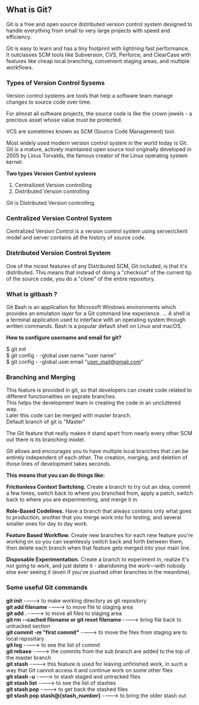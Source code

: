 ## What is Git?

Git is a free and open source distributed version control system designed to handle everything from small to very large projects with speed and efficiency.<br>

Git is easy to learn and has a tiny footprint with lightning fast performance. It outclasses SCM tools like Subversion, CVS, Perforce, and ClearCase with features like cheap local branching, convenient staging areas, and multiple workflows.<br>

### Types of Version Control Sysems

Version control systems are tools that help a software team manage changes to source code over time.<br>

For almost all software projects, the source code is like the crown jewels - a precious asset whose value must be protected.<br> 

VCS are sometimes known as SCM (Source Code Management) tool.<br>

Most widely used modern version control system in the world today is Git. Git is a mature, actively maintained open source tool originally developed in 2005 by Linus Torvalds, the famous creator of the Linux operating system kernel.<br> 

<b>Two types Version Control systems</b><br>
1) Centrailized Version controlling<br>
2) Distributed Version controlling<br>

Git is Distributed Version controlling.<br>

### Centralized Version Control System

Centralized Version Control is a version control system using server/client model and server contains all the history of source code.

### Distributed Version Control System

One of the nicest features of any Distributed SCM, Git included, is that it's distributed. This means that instead of doing a "checkout" of the current tip of the source code, you do a "clone" of the entire repository.

### What is gitbash ?

Git Bash is an application for Microsoft Windows environments which provides an emulation layer for a Git command line experience. ... A shell is a terminal application used to interface with an operating system through written commands. Bash is a popular default shell on Linux and macOS.<br>

<b>How to configure username and email for git?</b><br>

$ git init<br>
$ git config - -global   user.name "user name"<br>
$ git config - -global   user.email  "user_mail@gmail.com"<br>

### Branching and Merging

This feature is provided in git, so that developers can create code related to different functionalities  on seprate branches.<br>
This helps the development team in creating the code in an uncluttered way.<br>
Later this code can be merged with master branch.<br>
Default branch of git is "Master"<br>

The Git feature that really makes it stand apart from nearly every other SCM out there is its branching model.<br>

Git allows and encourages you to have multiple local branches that can be entirely independent of each other. The creation, merging, and deletion of those lines of development takes seconds.<br>

<b>This means that you can do things like:</b><br>

<b>Frictionless Context Switching.</b> Create a branch to try out an idea, commit a few times, switch back to where you branched from, apply a patch, switch back to where you are experimenting, and merge it in.<br>

<b>Role-Based Codelines.</b> Have a branch that always contains only what goes to production, another that you merge work into for testing, and several smaller ones for day to day work.<br>

<b>Feature Based Workflow.</b> Create new branches for each new feature you're working on so you can seamlessly switch back and forth between them, then delete each branch when that feature gets merged into your main line.<br>

<b>Disposable Experimentation.</b> Create a branch to experiment in, realize it's not going to work, and just delete it - abandoning the work—with nobody else ever seeing it (even if you've pushed other branches in the meantime).<br>

### Some useful Git commands

<b>git init</b>           ----> to make working directory as git repository<br>
<b>git add filename</b>   ----> to move file to staging area<br>
<b>git add . </b>         ----> to move all files to staging area<br>
<b>git rm  --cached filename or git reset  filename </b> ----> bring file back to untracked section<br>
<b>git commit -m "first commit"</b> ----> to move the files from staging are to local repositary<br>
<b>git log</b>            ----> to see the list of commit<br>
<b>git rebase</b>         ----> the commits from the sub branch are added to the top of the master branch<br>
<b>git stash</b>          ----> this feature is used for leaving unfinished work, in such a way that Git cannot access it and continue  work on some other files<br>
<b>git stash -u</b>       ----> to stash  staged and untracked files<br>
<b>git stash list</b>     ----> to see the list of stashes<br>
<b>git stash pop</b>      ----> to get back the stashed files<br>
<b>git  stash  pop  stash@{stash_number}</b>    ----> to bring the older stash  out<br>
